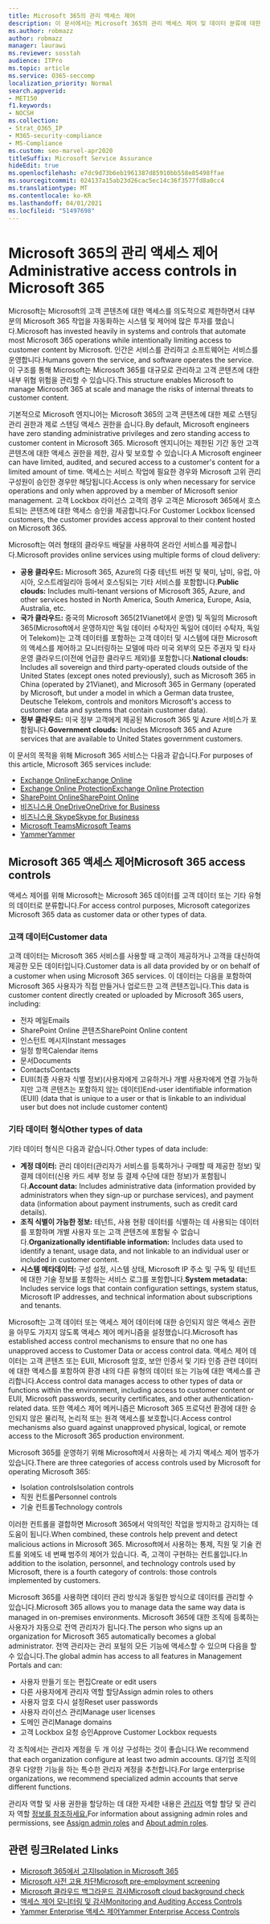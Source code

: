 ```yaml
---
title: Microsoft 365의 관리 액세스 제어
description: 이 문서에서는 Microsoft 365의 관리 액세스 제어 및 데이터 분류에 대한 개요를 제공합니다.
ms.author: robmazz
author: robmazz
manager: laurawi
ms.reviewer: sosstah
audience: ITPro
ms.topic: article
ms.service: O365-seccomp
localization_priority: Normal
search.appverid:
- MET150
f1.keywords:
- NOCSH
ms.collection:
- Strat_O365_IP
- M365-security-compliance
- MS-Compliance
ms.custom: seo-marvel-apr2020
titleSuffix: Microsoft Service Assurance
hideEdit: true
ms.openlocfilehash: e7dc9d73b6eb1961387d85910bb558e85498ffae
ms.sourcegitcommit: 024137a15ab23d26cac5ec14c36f3577fd8a0cc4
ms.translationtype: MT
ms.contentlocale: ko-KR
ms.lasthandoff: 04/01/2021
ms.locfileid: "51497698"
---
```

# <a name="administrative-access-controls-in-microsoft-365"></a><span data-ttu-id="90aa3-103">Microsoft 365의 관리 액세스 제어</span><span class="sxs-lookup"><span data-stu-id="90aa3-103">Administrative access controls in Microsoft 365</span></span> 

<span data-ttu-id="90aa3-104">Microsoft는 Microsoft의 고객 콘텐츠에 대한 액세스를 의도적으로 제한하면서 대부분의 Microsoft 365 작업을 자동화하는 시스템 및 제어에 많은 투자를 했습니다.</span><span class="sxs-lookup"><span data-stu-id="90aa3-104">Microsoft has invested heavily in systems and controls that automate most Microsoft 365 operations while intentionally limiting access to customer content by Microsoft.</span></span> <span data-ttu-id="90aa3-105">인간은 서비스를 관리하고 소프트웨어는 서비스를 운영합니다.</span><span class="sxs-lookup"><span data-stu-id="90aa3-105">Humans govern the service, and software operates the service.</span></span> <span data-ttu-id="90aa3-106">이 구조를 통해 Microsoft는 Microsoft 365를 대규모로 관리하고 고객 콘텐츠에 대한 내부 위협 위험을 관리할 수 있습니다.</span><span class="sxs-lookup"><span data-stu-id="90aa3-106">This structure enables Microsoft to manage Microsoft 365 at scale and manage the risks of internal threats to customer content.</span></span>

<span data-ttu-id="90aa3-107">기본적으로 Microsoft 엔지니어는 Microsoft 365의 고객 콘텐츠에 대한 제로 스텐딩 관리 권한과 제로 스텐딩 액세스 권한을 습니다.</span><span class="sxs-lookup"><span data-stu-id="90aa3-107">By default, Microsoft engineers have zero standing administrative privileges and zero standing access to customer content in Microsoft 365.</span></span> <span data-ttu-id="90aa3-108">Microsoft 엔지니어는 제한된 기간 동안 고객 콘텐츠에 대한 액세스 권한을 제한, 감사 및 보호할 수 있습니다.</span><span class="sxs-lookup"><span data-stu-id="90aa3-108">A Microsoft engineer can have limited, audited, and secured access to a customer's content for a limited amount of time.</span></span> <span data-ttu-id="90aa3-109">액세스는 서비스 작업에 필요한 경우와 Microsoft 고위 관리 구성원이 승인한 경우만 해당됩니다.</span><span class="sxs-lookup"><span data-stu-id="90aa3-109">Access is only when necessary for service operations and only when approved by a member of Microsoft senior management.</span></span> <span data-ttu-id="90aa3-110">고객 Lockbox 라이선스 고객의 경우 고객은 Microsoft 365에서 호스트되는 콘텐츠에 대한 액세스 승인을 제공합니다.</span><span class="sxs-lookup"><span data-stu-id="90aa3-110">For Customer Lockbox licensed customers, the customer provides access approval to their content hosted on Microsoft 365.</span></span>

<span data-ttu-id="90aa3-111">Microsoft는 여러 형태의 클라우드 배달을 사용하여 온라인 서비스를 제공합니다.</span><span class="sxs-lookup"><span data-stu-id="90aa3-111">Microsoft provides online services using multiple forms of cloud delivery:</span></span>

- <span data-ttu-id="90aa3-112">**공용 클라우드:** Microsoft 365, Azure의 다중 테넌트 버전 및 북미, 남미, 유럽, 아시아, 오스트레일리아 등에서 호스팅되는 기타 서비스를 포함합니다.</span><span class="sxs-lookup"><span data-stu-id="90aa3-112">**Public clouds:** Includes multi-tenant versions of Microsoft 365, Azure, and other services hosted in North America, South America, Europe, Asia, Australia, etc.</span></span>
- <span data-ttu-id="90aa3-113">**국가 클라우드:** 중국의 Microsoft 365(21Vianet에서 운영) 및 독일의 Microsoft 365(Microsoft에서 운영하지만 독일 데이터 수탁자인 독일어 데이터 수탁자, 독일어 Telekom)는 고객 데이터를 포함하는 고객 데이터 및 시스템에 대한 Microsoft의 액세스를 제어하고 모니터링하는 모델에 따라 미국 외부의 모든 주권자 및 타사 운영 클라우드(이전에 언급한 클라우드 제외)를 포함합니다.</span><span class="sxs-lookup"><span data-stu-id="90aa3-113">**National clouds:** Includes all sovereign and third party-operated clouds outside of the United States (except ones noted previously), such as Microsoft 365 in China (operated by 21Vianet), and Microsoft 365 in Germany (operated by Microsoft, but under a model in which a German data trustee, Deutsche Telekom, controls and monitors Microsoft's access to customer data and systems that contain customer data).</span></span>
- <span data-ttu-id="90aa3-114">**정부 클라우드:** 미국 정부 고객에게 제공된 Microsoft 365 및 Azure 서비스가 포함됩니다.</span><span class="sxs-lookup"><span data-stu-id="90aa3-114">**Government clouds:** Includes Microsoft 365 and Azure services that are available to United States government customers.</span></span>

<span data-ttu-id="90aa3-115">이 문서의 목적을 위해 Microsoft 365 서비스는 다음과 같습니다.</span><span class="sxs-lookup"><span data-stu-id="90aa3-115">For purposes of this article, Microsoft 365 services include:</span></span>

- [<span data-ttu-id="90aa3-116">Exchange Online</span><span class="sxs-lookup"><span data-stu-id="90aa3-116">Exchange Online</span></span>](/Exchange/exchange-online)
- [<span data-ttu-id="90aa3-117">Exchange Online Protection</span><span class="sxs-lookup"><span data-stu-id="90aa3-117">Exchange Online Protection</span></span>](/Office365/SecurityCompliance/eop/exchange-online-protection-overview)
- [<span data-ttu-id="90aa3-118">SharePoint Online</span><span class="sxs-lookup"><span data-stu-id="90aa3-118">SharePoint Online</span></span>](/sharepoint/sharepoint-online)
- [<span data-ttu-id="90aa3-119">비즈니스용 OneDrive</span><span class="sxs-lookup"><span data-stu-id="90aa3-119">OneDrive for Business</span></span>](/OneDrive/onedrive)
- [<span data-ttu-id="90aa3-120">비즈니스용 Skype</span><span class="sxs-lookup"><span data-stu-id="90aa3-120">Skype for Business</span></span>](/SkypeForBusiness/skype-for-business-online)
- [<span data-ttu-id="90aa3-121">Microsoft Teams</span><span class="sxs-lookup"><span data-stu-id="90aa3-121">Microsoft Teams</span></span>](/MicrosoftTeams/Teams-overview)
- [<span data-ttu-id="90aa3-122">Yammer</span><span class="sxs-lookup"><span data-stu-id="90aa3-122">Yammer</span></span>](/yammer/yammer-landing-page)

## <a name="microsoft-365-access-controls"></a><span data-ttu-id="90aa3-123">Microsoft 365 액세스 제어</span><span class="sxs-lookup"><span data-stu-id="90aa3-123">Microsoft 365 access controls</span></span>

<span data-ttu-id="90aa3-124">액세스 제어를 위해 Microsoft는 Microsoft 365 데이터를 고객 데이터 또는 기타 유형의 데이터로 분류합니다.</span><span class="sxs-lookup"><span data-stu-id="90aa3-124">For access control purposes, Microsoft categorizes Microsoft 365 data as customer data or other types of data.</span></span>

### <a name="customer-data"></a><span data-ttu-id="90aa3-125">고객 데이터</span><span class="sxs-lookup"><span data-stu-id="90aa3-125">Customer data</span></span>

<span data-ttu-id="90aa3-126">고객 데이터는 Microsoft 365 서비스를 사용할 때 고객이 제공하거나 고객을 대신하여 제공한 모든 데이터입니다.</span><span class="sxs-lookup"><span data-stu-id="90aa3-126">Customer data is all data provided by or on behalf of a customer when using Microsoft 365 services.</span></span> <span data-ttu-id="90aa3-127">이 데이터는 다음을 포함하여 Microsoft 365 사용자가 직접 만들거나 업로드한 고객 콘텐츠입니다.</span><span class="sxs-lookup"><span data-stu-id="90aa3-127">This data is customer content directly created or uploaded by Microsoft 365 users, including:</span></span>

- <span data-ttu-id="90aa3-128">전자 메일</span><span class="sxs-lookup"><span data-stu-id="90aa3-128">Emails</span></span>
- <span data-ttu-id="90aa3-129">SharePoint Online 콘텐츠</span><span class="sxs-lookup"><span data-stu-id="90aa3-129">SharePoint Online content</span></span>
- <span data-ttu-id="90aa3-130">인스턴트 메시지</span><span class="sxs-lookup"><span data-stu-id="90aa3-130">Instant messages</span></span>
- <span data-ttu-id="90aa3-131">일정 항목</span><span class="sxs-lookup"><span data-stu-id="90aa3-131">Calendar items</span></span>
- <span data-ttu-id="90aa3-132">문서</span><span class="sxs-lookup"><span data-stu-id="90aa3-132">Documents</span></span>
- <span data-ttu-id="90aa3-133">Contacts</span><span class="sxs-lookup"><span data-stu-id="90aa3-133">Contacts</span></span>
- <span data-ttu-id="90aa3-134">EUII(최종 사용자 식별 정보)(사용자에게 고유하거나 개별 사용자에게 연결 가능하지만 고객 콘텐츠는 포함하지 않는 데이터)</span><span class="sxs-lookup"><span data-stu-id="90aa3-134">End-user identifiable information (EUII) (data that is unique to a user or that is linkable to an individual user but does not include customer content)</span></span>

### <a name="other-types-of-data"></a><span data-ttu-id="90aa3-135">기타 데이터 형식</span><span class="sxs-lookup"><span data-stu-id="90aa3-135">Other types of data</span></span>

<span data-ttu-id="90aa3-136">기타 데이터 형식은 다음과 같습니다.</span><span class="sxs-lookup"><span data-stu-id="90aa3-136">Other types of data include:</span></span>

- <span data-ttu-id="90aa3-137">**계정 데이터:** 관리 데이터(관리자가 서비스를 등록하거나 구매할 때 제공한 정보) 및 결제 데이터(신용 카드 세부 정보 등 결제 수단에 대한 정보)가 포함됩니다.</span><span class="sxs-lookup"><span data-stu-id="90aa3-137">**Account data:** Includes administrative data (information provided by administrators when they sign-up or purchase services), and payment data (information about payment instruments, such as credit card details).</span></span>
- <span data-ttu-id="90aa3-138">**조직 식별이 가능한 정보:** 테넌트, 사용 현황 데이터를 식별하는 데 사용되는 데이터를 포함하며 개별 사용자 또는 고객 콘텐츠에 포함될 수 없습니다.</span><span class="sxs-lookup"><span data-stu-id="90aa3-138">**Organizationally identifiable information:** Includes data used to identify a tenant, usage data, and not linkable to an individual user or included in customer content.</span></span>
- <span data-ttu-id="90aa3-139">**시스템 메타데이터:** 구성 설정, 시스템 상태, Microsoft IP 주소 및 구독 및 테넌트에 대한 기술 정보를 포함하는 서비스 로그를 포함합니다.</span><span class="sxs-lookup"><span data-stu-id="90aa3-139">**System metadata:** Includes service logs that contain configuration settings, system status, Microsoft IP addresses, and technical information about subscriptions and tenants.</span></span>

<span data-ttu-id="90aa3-140">Microsoft는 고객 데이터 또는 액세스 제어 데이터에 대한 승인되지 않은 액세스 권한을 아무도 가지지 않도록 액세스 제어 메커니즘을 설정했습니다.</span><span class="sxs-lookup"><span data-stu-id="90aa3-140">Microsoft has established access control mechanisms to ensure that no one has unapproved access to Customer Data or access control data.</span></span> <span data-ttu-id="90aa3-141">액세스 제어 데이터는 고객 콘텐츠 또는 EUII, Microsoft 암호, 보안 인증서 및 기타 인증 관련 데이터에 대한 액세스를 포함하여 환경 내의 다른 유형의 데이터 또는 기능에 대한 액세스를 관리합니다.</span><span class="sxs-lookup"><span data-stu-id="90aa3-141">Access control data manages access to other types of data or functions within the environment, including access to customer content or EUII, Microsoft passwords, security certificates, and other authentication-related data.</span></span> <span data-ttu-id="90aa3-142">또한 액세스 제어 메커니즘은 Microsoft 365 프로덕션 환경에 대한 승인되지 않은 물리적, 논리적 또는 원격 액세스를 보호합니다.</span><span class="sxs-lookup"><span data-stu-id="90aa3-142">Access control mechanisms also guard against unapproved physical, logical, or remote access to the Microsoft 365 production environment.</span></span>

<span data-ttu-id="90aa3-143">Microsoft 365를 운영하기 위해 Microsoft에서 사용하는 세 가지 액세스 제어 범주가 있습니다.</span><span class="sxs-lookup"><span data-stu-id="90aa3-143">There are three categories of access controls used by Microsoft for operating Microsoft 365:</span></span>

- <span data-ttu-id="90aa3-144">Isolation controls</span><span class="sxs-lookup"><span data-stu-id="90aa3-144">Isolation controls</span></span>
- <span data-ttu-id="90aa3-145">직원 컨트롤</span><span class="sxs-lookup"><span data-stu-id="90aa3-145">Personnel controls</span></span>
- <span data-ttu-id="90aa3-146">기술 컨트롤</span><span class="sxs-lookup"><span data-stu-id="90aa3-146">Technology controls</span></span>

<span data-ttu-id="90aa3-147">이러한 컨트롤을 결합하면 Microsoft 365에서 악의적인 작업을 방지하고 감지하는 데 도움이 됩니다.</span><span class="sxs-lookup"><span data-stu-id="90aa3-147">When combined, these controls help prevent and detect malicious actions in Microsoft 365.</span></span> <span data-ttu-id="90aa3-148">Microsoft에서 사용하는 통제, 직원 및 기술 컨트롤 외에도 네 번째 범주의 제어가 있습니다. 즉, 고객이 구현하는 컨트롤입니다.</span><span class="sxs-lookup"><span data-stu-id="90aa3-148">In addition to the isolation, personnel, and technology controls used by Microsoft, there is a fourth category of controls: those controls implemented by customers.</span></span>

<span data-ttu-id="90aa3-149">Microsoft 365를 사용하면 데이터 관리 방식과 동일한 방식으로 데이터를 관리할 수 있습니다.</span><span class="sxs-lookup"><span data-stu-id="90aa3-149">Microsoft 365 allows you to manage data the same way data is managed in on-premises environments.</span></span> <span data-ttu-id="90aa3-150">Microsoft 365에 대한 조직에 등록하는 사용자가 자동으로 전역 관리자가 됩니다.</span><span class="sxs-lookup"><span data-stu-id="90aa3-150">The person who signs up an organization for Microsoft 365 automatically becomes a global administrator.</span></span> <span data-ttu-id="90aa3-151">전역 관리자는 관리 포털의 모든 기능에 액세스할 수 있으며 다음을 할 수 있습니다.</span><span class="sxs-lookup"><span data-stu-id="90aa3-151">The global admin has access to all features in Management Portals and can:</span></span>

- <span data-ttu-id="90aa3-152">사용자 만들기 또는 편집</span><span class="sxs-lookup"><span data-stu-id="90aa3-152">Create or edit users</span></span>
- <span data-ttu-id="90aa3-153">다른 사용자에게 관리자 역할 할당</span><span class="sxs-lookup"><span data-stu-id="90aa3-153">Assign admin roles to others</span></span>
- <span data-ttu-id="90aa3-154">사용자 암호 다시 설정</span><span class="sxs-lookup"><span data-stu-id="90aa3-154">Reset user passwords</span></span>
- <span data-ttu-id="90aa3-155">사용자 라이선스 관리</span><span class="sxs-lookup"><span data-stu-id="90aa3-155">Manage user licenses</span></span>
- <span data-ttu-id="90aa3-156">도메인 관리</span><span class="sxs-lookup"><span data-stu-id="90aa3-156">Manage domains</span></span>
- <span data-ttu-id="90aa3-157">고객 Lockbox 요청 승인</span><span class="sxs-lookup"><span data-stu-id="90aa3-157">Approve Customer Lockbox requests</span></span>

<span data-ttu-id="90aa3-158">각 조직에서는 관리자 계정을 두 개 이상 구성하는 것이 좋습니다.</span><span class="sxs-lookup"><span data-stu-id="90aa3-158">We recommend that each organization configure at least two admin accounts.</span></span> <span data-ttu-id="90aa3-159">대기업 조직의 경우 다양한 기능을 하는 특수한 관리자 계정을 추천합니다.</span><span class="sxs-lookup"><span data-stu-id="90aa3-159">For large enterprise organizations, we recommend specialized admin accounts that serve different functions.</span></span>

<span data-ttu-id="90aa3-160">관리자 역할 및 사용 권한을 할당하는 데 대한 자세한 내용은 [관리자](/microsoft-365/admin/add-users/assign-admin-roles) 역할 할당 및 관리자 역할 [정보를 참조하세요.](/microsoft-365/admin/add-users/about-admin-roles)</span><span class="sxs-lookup"><span data-stu-id="90aa3-160">For information about assigning admin roles and permissions, see [Assign admin roles](/microsoft-365/admin/add-users/assign-admin-roles) and [About admin roles](/microsoft-365/admin/add-users/about-admin-roles).</span></span>

## <a name="related-links"></a><span data-ttu-id="90aa3-161">관련 링크</span><span class="sxs-lookup"><span data-stu-id="90aa3-161">Related Links</span></span>

- [<span data-ttu-id="90aa3-162">Microsoft 365에서 고지</span><span class="sxs-lookup"><span data-stu-id="90aa3-162">Isolation in Microsoft 365</span></span>](assurance-isolation-in-microsoft-365.md)
- [<span data-ttu-id="90aa3-163">Microsoft 사전 고용 차단</span><span class="sxs-lookup"><span data-stu-id="90aa3-163">Microsoft pre-employment screening</span></span>](assurance-pre-employment-screening.md)
- [<span data-ttu-id="90aa3-164">Microsoft 클라우드 백그라운드 검사</span><span class="sxs-lookup"><span data-stu-id="90aa3-164">Microsoft cloud background check</span></span>](assurance-cloud-background-check.md)
- [<span data-ttu-id="90aa3-165">액세스 제어 모니터링 및 감사</span><span class="sxs-lookup"><span data-stu-id="90aa3-165">Monitoring and Auditing Access Controls</span></span>](assurance-monitoring-and-auditing-access-controls.md)
- [<span data-ttu-id="90aa3-166">Yammer Enterprise 액세스 제어</span><span class="sxs-lookup"><span data-stu-id="90aa3-166">Yammer Enterprise Access Controls</span></span>](assurance-yammer-enterprise-access-controls.md)
